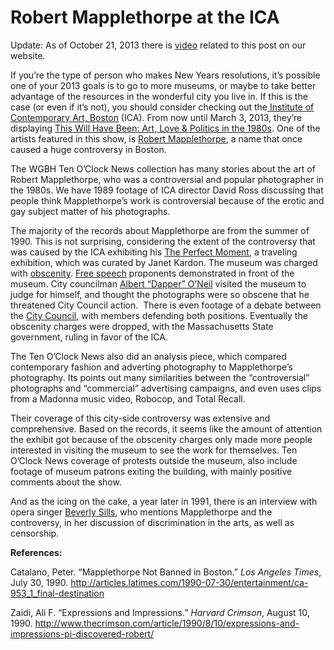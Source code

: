 # Robert Mapplethorpe at the ICA

Update: As of October 21, 2013 there is <a
href="http://bostonlocaltv.org/catalog?f[subject_s][]=Mapplethorpe%2C+Robert">video</a>
related to this post on our
website.

If you’re the type of person who makes New Years resolutions, it’s possible
one of your 2013 goals is to go to more museums, or maybe to take better
advantage of the resources in the wonderful city you live in. If this is the
case (or even if it’s not), you should consider checking out the<a
href="http://www.icaboston.org/"> Institute of Contemporary Art, Boston</a>
(ICA). From now until March 3, 2013, they’re displaying <a
href="http://www.icaboston.org/exhibitions/exhibit/this_will_have_been/">This
Will Have Been: Art, Love &amp; Politics in the 1980s</a>. One of the artists
featured in this show, is <a
href="http://en.wikipedia.org/wiki/Robert_Mapplethorpe">Robert
Mapplethorpe</a>, a name that once caused a huge controversy in
Boston.

The WGBH Ten O’Clock News collection has many stories about the art of Robert
Mapplethorpe, who was a controversial and popular photographer in the 1980s.
We have 1989 footage of ICA director David Ross discussing that people think
Mapplethorpe’s work is controversial because of the erotic and gay subject
matter of his
photographs.

The majority of the records about Mapplethorpe are from the summer of 1990.
This is not surprising, considering the extent of the controversy that was
caused by the ICA exhibiting his <a
href="http://www.icaphila.org/exhibitions/mapplethorpe.php">The Perfect
Moment</a>, a traveling exhibition, which was curated by Janet Kardon. The
museum was charged with <a
href="http://en.wikipedia.org/wiki/Obscenity">obscenity</a>. <a
href="http://en.wikipedia.org/wiki/Free_speech">Free speech</a> proponents
demonstrated in front of the museum. City councilman <a
href="http://en.wikipedia.org/wiki/Albert_O%27Neil">Albert “Dapper” O’Neil</a>
visited the museum to judge for himself, and thought the photographs were so
obscene that he threatened City Council action.  There is even footage of a
debate between the <a
href="http://en.wikipedia.org/wiki/Boston_City_Council">City Council</a>, with
members defending both positions. Eventually the obscenity charges were
dropped, with the Massachusetts State government, ruling in favor of the
ICA.

The Ten O’Clock News also did an analysis piece, which compared contemporary
fashion and adverting photography to Mapplethorpe’s photography. Its points
out many similarities between the “controversial” photographs and “commercial”
advertising campaigns, and even uses clips from a Madonna music video,
Robocop, and Total
Recall.

Their coverage of this city-side controversy was extensive and comprehensive.
Based on the records, it seems like the amount of attention the exhibit got
because of the obscenity charges only made more people interested in visiting
the museum to see the work for themselves. Ten O’Clock News coverage of
protests outside the museum, also include footage of museum patrons exiting
the building, with mainly positive comments about the
show.

And as the icing on the cake, a year later in 1991, there is an interview with
opera singer <a href="http://en.wikipedia.org/wiki/Beverly_sills">Beverly
Sills</a>, who mentions Mapplethorpe and the controversy, in her discussion of
discrimination in the arts, as well as
censorship.

<strong>References:</strong>

Catalano, Peter. “Mapplethorpe Not Banned in Boston.” <em>Los Angeles
Times</em>, July 30, 1990.
http://articles.latimes.com/1990-07-30/entertainment/ca-953_1_final-destination

Zaidi, Ali F. “Expressions and Impressions.” <em>Harvard Crimson</em>, August
10, 1990.
http://www.thecrimson.com/article/1990/8/10/expressions-and-impressions-pi-discovered-robert/